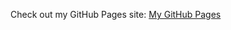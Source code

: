 Check out my GitHub Pages site: [My GitHub Pages](https://unfeir.github.io/goit-markup-hw-02/index.html)

